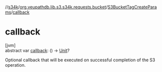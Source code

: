 //[s34k](../../../index.md)/[org.veupathdb.lib.s3.s34k.requests.bucket](../index.md)/[S3BucketTagCreateParams](index.md)/[callback](callback.md)

# callback

[jvm]\
abstract var [callback](callback.md): () -&gt; [Unit](https://kotlinlang.org/api/latest/jvm/stdlib/kotlin/-unit/index.html)?

Optional callback that will be executed on successful completion of the S3 operation.
